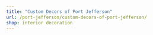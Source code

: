 ```yaml
---
title: "Custom Decors of Port Jefferson"
url: /port-jefferson/custom-decors-of-port-jefferson/
shop: interior decoration
---
```

